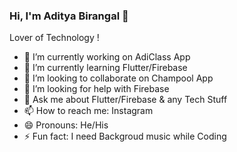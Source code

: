### Hi, I'm Aditya Birangal 👋
Lover of Technology !

- 🔭 I’m currently working on AdiClass App
- 🌱 I’m currently learning Flutter/Firebase
- 👯 I’m looking to collaborate on Champool App
- 🤔 I’m looking for help with Firebase
- 💬 Ask me about Flutter/Firebase & any Tech Stuff
- 📫 How to reach me: Instagram
- 😄 Pronouns: He/His
- ⚡ Fun fact: I need Backgroud music while Coding
